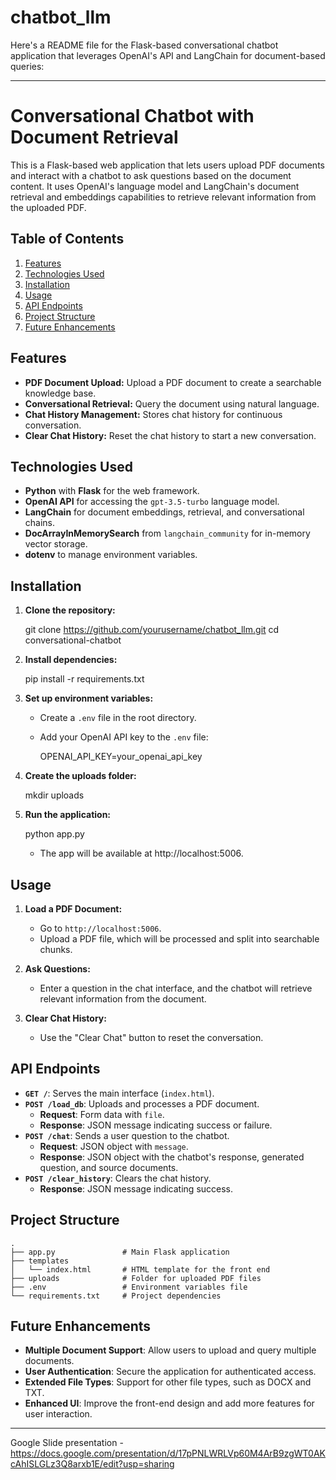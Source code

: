 # chatbot_llm

Here's a README file for the Flask-based conversational chatbot application that leverages OpenAI's API and LangChain for document-based queries:

---

# Conversational Chatbot with Document Retrieval

This is a Flask-based web application that lets users upload PDF documents and interact with a chatbot to ask questions based on the document content. It uses OpenAI's language model and LangChain's document retrieval and embeddings capabilities to retrieve relevant information from the uploaded PDF.

## Table of Contents
1. [Features](#features)
2. [Technologies Used](#technologies-used)
3. [Installation](#installation)
4. [Usage](#usage)
5. [API Endpoints](#api-endpoints)
6. [Project Structure](#project-structure)
7. [Future Enhancements](#future-enhancements)

## Features
- **PDF Document Upload:** Upload a PDF document to create a searchable knowledge base.
- **Conversational Retrieval:** Query the document using natural language.
- **Chat History Management:** Stores chat history for continuous conversation.
- **Clear Chat History:** Reset the chat history to start a new conversation.

## Technologies Used
- **Python** with **Flask** for the web framework.
- **OpenAI API** for accessing the `gpt-3.5-turbo` language model.
- **LangChain** for document embeddings, retrieval, and conversational chains.
- **DocArrayInMemorySearch** from `langchain_community` for in-memory vector storage.
- **dotenv** to manage environment variables.

## Installation

1. **Clone the repository:**
   
   git clone https://github.com/yourusername/chatbot_llm.git
   cd conversational-chatbot
  

2. **Install dependencies:**

   pip install -r requirements.txt
 

3. **Set up environment variables:**
   - Create a `.env` file in the root directory.
   - Add your OpenAI API key to the `.env` file:
    
     OPENAI_API_KEY=your_openai_api_key


4. **Create the uploads folder:**
 
   mkdir uploads


5. **Run the application:**
  
   python app.py

   - The app will be available at http://localhost:5006.

## Usage
1. **Load a PDF Document:**
   - Go to `http://localhost:5006`.
   - Upload a PDF file, which will be processed and split into searchable chunks.
   
2. **Ask Questions:**
   - Enter a question in the chat interface, and the chatbot will retrieve relevant information from the document.
   
3. **Clear Chat History:**
   - Use the "Clear Chat" button to reset the conversation.

## API Endpoints
- **`GET /`**: Serves the main interface (`index.html`).
- **`POST /load_db`**: Uploads and processes a PDF document.
  - **Request**: Form data with `file`.
  - **Response**: JSON message indicating success or failure.
- **`POST /chat`**: Sends a user question to the chatbot.
  - **Request**: JSON object with `message`.
  - **Response**: JSON object with the chatbot's response, generated question, and source documents.
- **`POST /clear_history`**: Clears the chat history.
  - **Response**: JSON message indicating success.

## Project Structure
```plaintext
.
├── app.py               # Main Flask application
├── templates
│   └── index.html       # HTML template for the front end
├── uploads              # Folder for uploaded PDF files
├── .env                 # Environment variables file
└── requirements.txt     # Project dependencies
```

## Future Enhancements
- **Multiple Document Support**: Allow users to upload and query multiple documents.
- **User Authentication**: Secure the application for authenticated access.
- **Extended File Types**: Support for other file types, such as DOCX and TXT.
- **Enhanced UI**: Improve the front-end design and add more features for user interaction.

---

Google Slide presentation - https://docs.google.com/presentation/d/17pPNLWRLVp60M4ArB9zgWT0AKcAhISLGLz3Q8arxb1E/edit?usp=sharing
